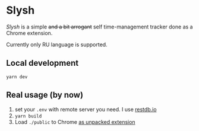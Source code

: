 # Slysh

_Slysh_ is a simple ~~and a bit arrogant~~ self time-management tracker done as a Chrome extension.

Currently only RU language is supported.

## Local development

```
yarn dev
```

## Real usage (by now)

1. set your `.env` with remote server you need. I use [restdb.io](https://restdb.io/)
2. `yarn build`
3. Load `./public` to Chrome [as unpacked extension](https://webkul.com/blog/how-to-install-the-unpacked-extension-in-chrome/)

